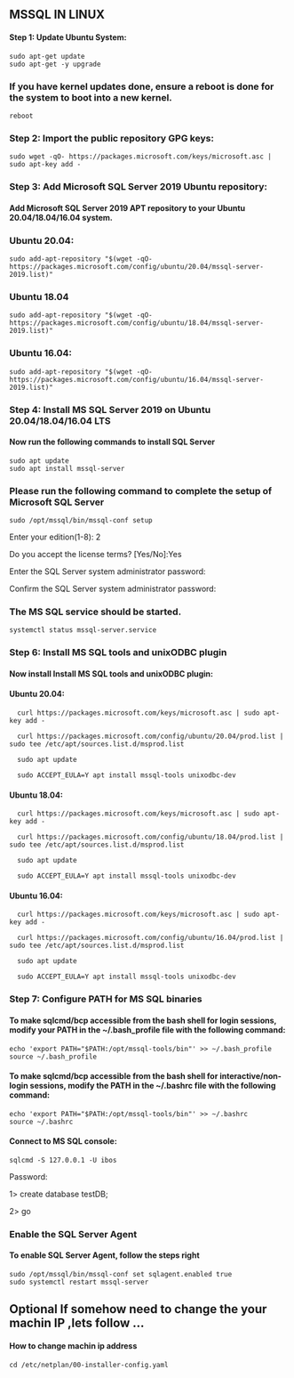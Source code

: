 ## MSSQL IN LINUX

#### Step 1: Update Ubuntu System:
    sudo apt-get update
    sudo apt-get -y upgrade
    
###  If you have kernel updates done, ensure a reboot is done for the system to boot into a new kernel.
    reboot
    
### Step 2: Import the public repository GPG keys:
    sudo wget -qO- https://packages.microsoft.com/keys/microsoft.asc | sudo apt-key add -
    
### Step 3: Add Microsoft SQL Server 2019 Ubuntu repository:

#### Add Microsoft SQL Server 2019 APT repository to your Ubuntu 20.04/18.04/16.04 system.

### Ubuntu 20.04:
    sudo add-apt-repository "$(wget -qO- https://packages.microsoft.com/config/ubuntu/20.04/mssql-server-2019.list)"		
			
### Ubuntu 18.04	
    sudo add-apt-repository "$(wget -qO- https://packages.microsoft.com/config/ubuntu/18.04/mssql-server-2019.list)"		
			
### Ubuntu 16.04:
    sudo add-apt-repository "$(wget -qO- https://packages.microsoft.com/config/ubuntu/16.04/mssql-server-2019.list)"	
  
### Step 4: Install MS SQL Server 2019 on Ubuntu 20.04/18.04/16.04 LTS    

#### Now run the following commands to install SQL Server
    sudo apt update
    sudo apt install mssql-server
### Please run the following command to complete the setup of Microsoft SQL Server
    sudo /opt/mssql/bin/mssql-conf setup
   Enter your edition(1-8): 2
 
   Do you accept the license terms? [Yes/No]:Yes

   Enter the SQL Server system administrator password:

   Confirm the SQL Server system administrator password:
 
 ### The MS SQL service should be started.
    systemctl status mssql-server.service 
    
### Step 6: Install MS SQL tools and unixODBC plugin
#### Now install Install MS SQL tools and unixODBC plugin:
    
    
#### Ubuntu 20.04:
      curl https://packages.microsoft.com/keys/microsoft.asc | sudo apt-key add -
	
	  curl https://packages.microsoft.com/config/ubuntu/20.04/prod.list | sudo tee /etc/apt/sources.list.d/msprod.list
	
	  sudo apt update 
	
	  sudo ACCEPT_EULA=Y apt install mssql-tools unixodbc-dev
	
#### Ubuntu 18.04:	
      curl https://packages.microsoft.com/keys/microsoft.asc | sudo apt-key add -
	
	  curl https://packages.microsoft.com/config/ubuntu/18.04/prod.list | sudo tee /etc/apt/sources.list.d/msprod.list
	
	  sudo apt update 
	
	  sudo ACCEPT_EULA=Y apt install mssql-tools unixodbc-dev
	
#### Ubuntu 16.04:	
      curl https://packages.microsoft.com/keys/microsoft.asc | sudo apt-key add -

   	  curl https://packages.microsoft.com/config/ubuntu/16.04/prod.list | sudo tee /etc/apt/sources.list.d/msprod.list
	
	  sudo apt update
	
	  sudo ACCEPT_EULA=Y apt install mssql-tools unixodbc-dev
    
### Step 7: Configure PATH for MS SQL binaries	
	
#### To make sqlcmd/bcp accessible from the bash shell for login sessions, modify your PATH in the ~/.bash_profile file with the following command:	
    echo 'export PATH="$PATH:/opt/mssql-tools/bin"' >> ~/.bash_profile
    source ~/.bash_profile
	
#### To make sqlcmd/bcp accessible from the bash shell for interactive/non-login sessions, modify the PATH in the ~/.bashrc file with the following command:
    echo 'export PATH="$PATH:/opt/mssql-tools/bin"' >> ~/.bashrc
    source ~/.bashrc

#### Connect to MS SQL console:
    sqlcmd -S 127.0.0.1 -U ibos
	
Password: 
	
1> create database testDB;
	
2> go    
    
    
### Enable the SQL Server Agent    

#### To enable SQL Server Agent, follow the steps right
    sudo /opt/mssql/bin/mssql-conf set sqlagent.enabled true
    sudo systemctl restart mssql-server
    
    
## Optional If somehow need to change the your machin IP ,lets follow ...

#### How to change machin ip address 
    cd /etc/netplan/00-installer-config.yaml

    
    
    
    
    
    
    
    
